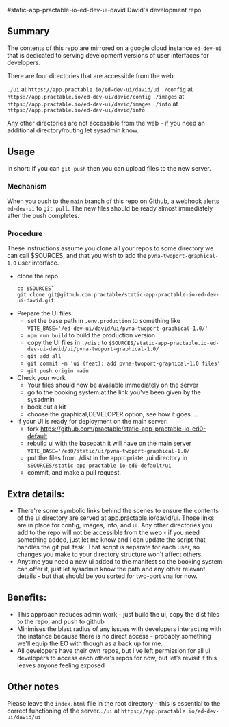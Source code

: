#static-app-practable-io-ed-dev-ui-david
David's development repo

## Summary

The contents of this repo are mirrored on a google cloud instance `ed-dev-ui` that is dedicated to serving development versions of user interfaces for developers.

There are four directories that are accessible from the web: 

`./ui` at `https://app.practable.io/ed-dev-ui/david/ui`
`./config` at `https://app.practable.io/ed-dev-ui/david/config`
`./images` at `https://app.practable.io/ed-dev-ui/david/images`
`./info` at `https://app.practable.io/ed-dev-ui/david/info`

Any other directories are not accessible from the web - if you need an additional directory/routing let sysadmin know.

## Usage

In short: if you can `git push` then you can upload files to the new server. 

### Mechanism 

When you push to the `main` branch of this repo on Github, a webhook alerts `ed-dev-ui` to `git pull`. The new files should be ready almost immediately after the push completes.

### Procedure 

These instructions assume you clone all your repos to some directory we can call $SOURCES, and that you wish to add the `pvna-twoport-graphical-1.0` user interface.

- clone the repo 
     ```
    cd $SOURCES`
    git clone git@github.com:practable/static-app-practable-io-ed-dev-ui-david.git
    ```
- Prepare the UI files:
    - set the base path in `.env.production` to something like `VITE_BASE='/ed-dev-ui/david/ui/pvna-twoport-graphical-1.0/'`
    - `npm run build` to build the production version
    - copy the UI files in `./dist` to `$SOURCES/static-app-practable.io-ed-dev-ui-david/ui/pvna-twoport-graphical-1.0/` 
    - `git add all`
    - `git commit -m 'ui (feat): add pvna-twoport-graphical-1.0 files'`
    - `git push origin main`
- Check your work
    - Your files should now be available immediately on the server
    - go to the booking system at the link you've been given by the sysadmin
    - book out a kit
    - choose the graphical,DEVELOPER option, see how it goes....
- If your UI is ready for deployment on the main server:
    - fork https://github.com/practable/static-app-practable-io-ed0-default
    - rebuild ui with the basepath it will have on the main server
       `VITE_BASE='/ed0/static/ui/pvna-twoport-graphical-1.0/`
    - put the files from ./dist in the appropriate ./ui directory in `$SOURCES/static-app-practable-io-ed0-default/ui`
    - commit, and make a pull request.
       

## Extra details:

- There're some symbolic links behind the scenes to ensure the contents of the ui directory are served at app.practable.io/david/ui. Those links are in place for config, images, info, and ui. Any other directories you add to the repo will not be accessible from the web - if you need something added, just let me know and I can update the script that handles the git pull task. That script is separate for each user, so changes you make to your directory structure won't affect others. 
- Anytime you need a new ui added to the manifest so the booking system can offer it, just let sysadmin know the path and any other relevant details - but that should be you sorted for two-port vna for now.

## Benefits:

- This approach reduces admin work - just build the ui, copy the dist files to the repo, and push to github
- Minimises the blast radius of any issues with developers interacting with the instance because there is no direct access - probably something we'll equip the EO with though as a back up for me.
- All developers have their own repos, but I've left permission for all ui developers to access each other's repos for now, but let's revisit if this leaves anyone feeling exposed

## Other notes
Please leave the `index.html` file in the root directory - this is essential to the correct functioning of the server.`./ui` at `https://app.practable.io/ed-dev-ui/david/ui`

